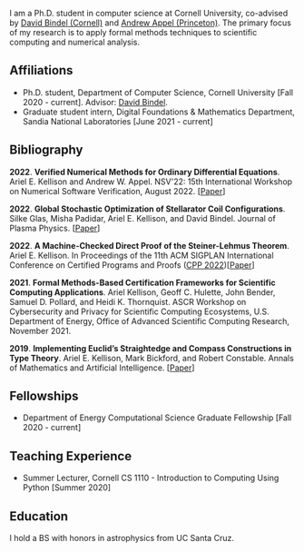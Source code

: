 
I am a Ph.D. student in computer science at Cornell University, co-advised by [David Bindel (Cornell)](https://www.cs.cornell.edu/~bindel/) and [Andrew Appel (Princeton)](https://www.cs.princeton.edu/~appel/). The primary focus of my research is to apply formal methods techniques to scientific computing and numerical analysis. 

## Affiliations 

+ Ph.D. student, Department of Computer Science, Cornell University [Fall 2020 - current]. Advisor: [David Bindel](https://www.cs.cornell.edu/~bindel/).
+ Graduate student intern, Digital Foundations & Mathematics Department, Sandia National Laboratories [June 2021 - current]

## Bibliography
**2022**\.  **Verified Numerical Methods for Ordinary Differential Equations**. Ariel E. Kellison and Andrew W. Appel. NSV'22: 15th International Workshop on Numerical Software Verification, August 2022. [[Paper](https://github.com/VeriNum/VerifiedLeapfrog/raw/main/Paper.pdf)]

**2022**\.  **Global Stochastic Optimization of Stellarator Coil Configurations**. Silke Glas, Misha Padidar, Ariel E. Kellison, and David Bindel. Journal of Plasma Physics. [[Paper](https://arxiv.org/abs/2110.07464)]

**2022**\.  **A Machine-Checked Direct Proof of the Steiner-Lehmus Theorem**. Ariel E. Kellison. In Proceedings of the 11th ACM SIGPLAN International Conference on Certified Programs and Proofs ([CPP 2022](https://popl22.sigplan.org/home/CPP-2022))[[Paper](https://arxiv.org/abs/2112.11182)]

**2021**\.  **Formal Methods-Based Certification Frameworks for Scientific Computing Applications**. Ariel Kellison, Geoff C. Hulette, John Bender, Samuel D. Pollard, and Heidi K. Thornquist. ASCR Workshop on Cybersecurity and Privacy for Scientific Computing Ecosystems, U.S. Department of Energy, Office of Advanced Scientific Computing Research, November 2021.

**2019**\.  **Implementing Euclid’s Straightedge and Compass Constructions in Type Theory**. Ariel E. Kellison, Mark Bickford, and Robert Constable. Annals of Mathematics and Artificial Intelligence. [[Paper](https://www.nuprl.org/documents/Kellison/implementing-euclid.pdf)]

## Fellowships
+ Department of Energy Computational Science Graduate Fellowship [Fall 2020 - current]

## Teaching Experience 
+ Summer Lecturer, Cornell CS 1110 - Introduction to Computing Using Python [Summer 2020]

## Education 
I hold a BS with honors in astrophysics from UC Santa Cruz.
